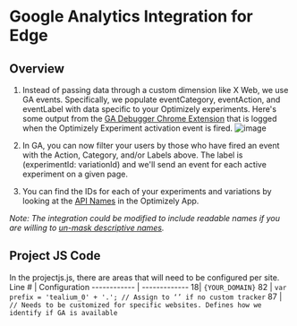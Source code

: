 # Google Analytics Integration for Edge
## Overview
1. Instead of passing data through a custom dimension like X Web, we use GA events.  Specifically, we populate eventCategory, eventAction, and eventLabel with data specific to your Optimizely experiments. Here's some output from the [GA Debugger Chrome Extension](https://chrome.google.com/webstore/detail/google-analytics-debugger/jnkmfdileelhofjcijamephohjechhna?hl=en) that is logged when the Optimizely Experiment activation event is fired.
![image](https://user-images.githubusercontent.com/53874398/87724980-46b94400-c771-11ea-9072-44307e96e7f0.png)

2. In GA, you can now filter your users by those who have fired an event with the Action, Category, and/or Labels above.  The label is (experimentId: variationId) and we'll send an event for each active experiment on a given page.

3. You can find the IDs for each of your experiments and variations by looking at the [API Names](https://help.optimizely.com/Troubleshoot_Problems/API_Names%3A_Find_masked_IDs_for_troubleshooting) in the Optimizely App.

*Note: The integration could be modified to include readable names if you are willing to [un-mask descriptive names](https://help.optimizely.com/Classic/Project_Settings%3A_Privacy_in_Optimizely_Classic#Masking_Descriptive_Names).*

## Project JS Code
In the projectjs.js, there are areas that will need to be configured per site.
Line # | Configuration
------------ | -------------
18| `{YOUR_DOMAIN}`
82 | `var prefix = 'tealium_0' + '.'; // Assign to ‘’ if no custom tracker`
87 | `// Needs to be customized for specific websites. Defines how we identify if GA is available`
